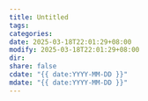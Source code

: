 ```yaml
---
title: Untitled
tags: 
categories: 
date: 2025-03-18T22:01:29+08:00
modify: 2025-03-18T22:01:29+08:00
dir: 
share: false
cdate: "{{ date:YYYY-MM-DD }}"
mdate: "{{ date:YYYY-MM-DD }}"
---
```

